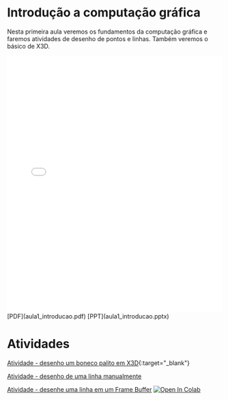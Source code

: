 # Introdução a computação gráfica

Nesta primeira aula veremos os fundamentos da computação gráfica e faremos atividades de desenho de pontos e linhas. Também veremos o básico de X3D.

<embed height="600" src="aula1_introducao.pdf" type="application/pdf" width="100%">
[PDF](aula1_introducao.pdf)
[PPT](aula1_introducao.pptx)

# Atividades

[Atividade - desenho um boneco palito em X3D](https://create3000.github.io/x_ite/playground/?url=https://lpsoares.github.io/Renderizador/exemplos/base/boneco.x3d){:target="_blank"}

[Atividade - desenho de uma linha manualmente](atividade_desenho_de_uma_linha.ipynb)
<!-- [![Open In Colab](https://colab.research.google.com/assets/colab-badge.svg)](https://colab.research.google.com/github/lpsoares/ComputacaoGrafica/blob/main/content/aulas/01-introducao/atividade_desenho_de_uma_linha.ipynb) -->

[Atividade - desenhe uma linha em um Frame Buffer](atividade_bresenham.ipynb) [![Open In Colab](https://colab.research.google.com/assets/colab-badge.svg)](https://colab.research.google.com/github/lpsoares/ComputacaoGrafica/blob/main/content/aulas/01-introducao/atividade_bresenham.ipynb)
